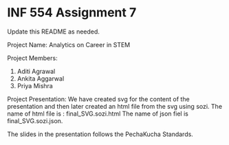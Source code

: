 # INF 554 Assignment 7

Update this README as needed.


Project Name: Analytics on Career in STEM


Project Members:
  1. Aditi Agrawal
  2. Ankita Aggarwal
  3. Priya Mishra
  
Project Presentation:
We have created svg for the content of the presentation and then later created an html file from the svg using sozi. 
The name of html file is : final_SVG.sozi.html
The name of json fiel is final_SVG.sozi.json.

The slides in the presentation follows the PechaKucha Standards.
